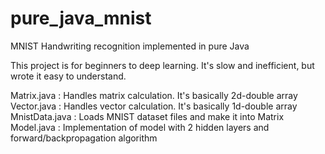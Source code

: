 # pure_java_mnist
MNIST Handwriting recognition implemented in pure Java

This project is for beginners to deep learning.
It's slow and inefficient, but wrote it easy to understand.

Matrix.java : Handles matrix calculation. It's basically 2d-double array 
Vector.java : Handles vector calculation. It's basically 1d-double array 
MnistData.java : Loads MNIST dataset files and make it into Matrix
Model.java : Implementation of model with 2 hidden layers and forward/backpropagation algorithm
